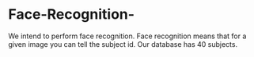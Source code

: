 # Face-Recognition-
We intend to perform face recognition. Face recognition means that for a given image you can tell the subject id. Our database has 40 subjects. 
